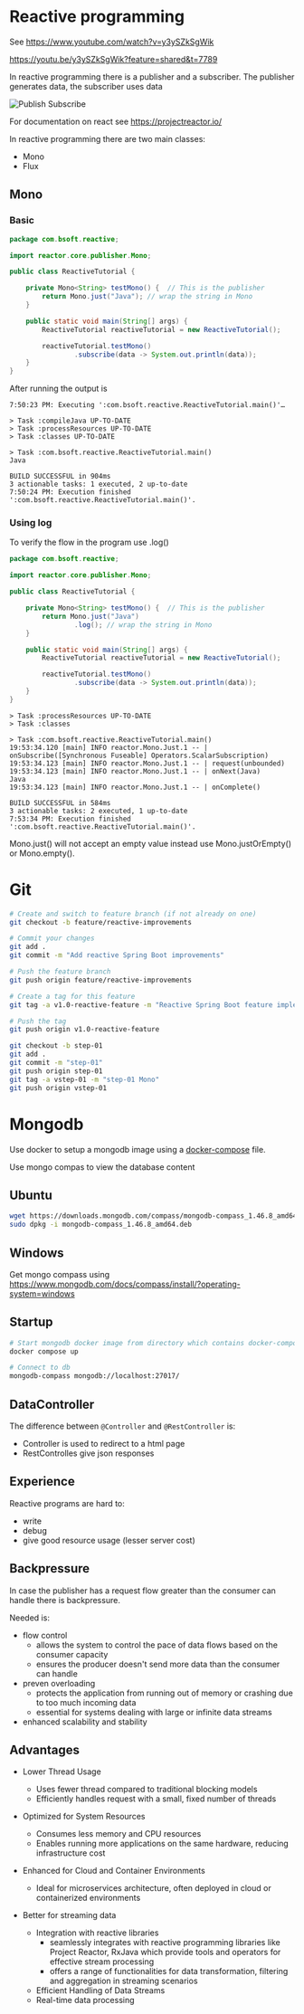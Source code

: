 # Reactive programming

See https://www.youtube.com/watch?v=y3ySZkSgWik

https://youtu.be/y3ySZkSgWik?feature=shared&t=7789

In reactive programming there is a publisher and a subscriber.
The publisher generates data, the subscriber uses data

![Publish Subscribe](./images/publish-subscribe.png)

For documentation on react see https://projectreactor.io/

In reactive programming there are two main classes:
- Mono
- Flux

## Mono

### Basic

```java
package com.bsoft.reactive;

import reactor.core.publisher.Mono;

public class ReactiveTutorial {

    private Mono<String> testMono() {  // This is the publisher
        return Mono.just("Java"); // wrap the string in Mono
    }

    public static void main(String[] args) {
        ReactiveTutorial reactiveTutorial = new ReactiveTutorial();

        reactiveTutorial.testMono()
                .subscribe(data -> System.out.println(data));
    }
}

```
After running the output is
```text
7:50:23 PM: Executing ':com.bsoft.reactive.ReactiveTutorial.main()'…

> Task :compileJava UP-TO-DATE
> Task :processResources UP-TO-DATE
> Task :classes UP-TO-DATE

> Task :com.bsoft.reactive.ReactiveTutorial.main()
Java

BUILD SUCCESSFUL in 904ms
3 actionable tasks: 1 executed, 2 up-to-date
7:50:24 PM: Execution finished ':com.bsoft.reactive.ReactiveTutorial.main()'.
```

### Using log

To verify the flow in the program use .log()

```java
package com.bsoft.reactive;

import reactor.core.publisher.Mono;

public class ReactiveTutorial {

    private Mono<String> testMono() {  // This is the publisher
        return Mono.just("Java")
                .log(); // wrap the string in Mono
    }

    public static void main(String[] args) {
        ReactiveTutorial reactiveTutorial = new ReactiveTutorial();

        reactiveTutorial.testMono()
                .subscribe(data -> System.out.println(data));
    }
}
```

```text
> Task :processResources UP-TO-DATE
> Task :classes

> Task :com.bsoft.reactive.ReactiveTutorial.main()
19:53:34.120 [main] INFO reactor.Mono.Just.1 -- | onSubscribe([Synchronous Fuseable] Operators.ScalarSubscription)
19:53:34.123 [main] INFO reactor.Mono.Just.1 -- | request(unbounded)
19:53:34.123 [main] INFO reactor.Mono.Just.1 -- | onNext(Java)
Java
19:53:34.123 [main] INFO reactor.Mono.Just.1 -- | onComplete()

BUILD SUCCESSFUL in 584ms
3 actionable tasks: 2 executed, 1 up-to-date
7:53:34 PM: Execution finished ':com.bsoft.reactive.ReactiveTutorial.main()'.

```

Mono.just() will not accept an empty value instead use Mono.justOrEmpty() or Mono.empty().

# Git

```bash
# Create and switch to feature branch (if not already on one)
git checkout -b feature/reactive-improvements

# Commit your changes
git add .
git commit -m "Add reactive Spring Boot improvements"

# Push the feature branch
git push origin feature/reactive-improvements

# Create a tag for this feature
git tag -a v1.0-reactive-feature -m "Reactive Spring Boot feature implementation"

# Push the tag
git push origin v1.0-reactive-feature
```

```bash
git checkout -b step-01
git add .
git commit -m "step-01"
git push origin step-01
git tag -a vstep-01 -m "step-01 Mono"
git push origin vstep-01
```

# Mongodb

Use docker to setup a mongodb image using a [docker-compose](./docker-compose.yaml) file.

Use mongo compas to view the database content
## Ubuntu
```bash
wget https://downloads.mongodb.com/compass/mongodb-compass_1.46.8_amd64.deb
sudo dpkg -i mongodb-compass_1.46.8_amd64.deb
```
## Windows
Get mongo compass using https://www.mongodb.com/docs/compass/install/?operating-system=windows
## Startup
```bash
# Start mongodb docker image from directory which contains docker-compose.yaml
docker compose up

# Connect to db
mongodb-compass mongodb://localhost:27017/

```

## DataController
The difference between `@Controller` and `@RestController` is:
- Controller is used to redirect to a html page
- RestControlles give json responses

## Experience
Reactive programs are hard to:
- write
- debug
- give good resource usage (lesser server cost)

## Backpressure
In case the publisher has a request flow greater than the consumer can handle there is backpressure.

Needed is:
- flow control
  - allows the system to control the pace of data flows based on the consumer capacity
  - ensures the producer doesn't send more data than the consumer can handle
- preven overloading
  - protects the application from running out of memory or crashing due to too much incoming data
  - essential for systems dealing with large or infinite data streams
- enhanced scalability and stability

## Advantages

- Lower Thread Usage
  - Uses fewer thread compared to traditional blocking models
  - Efficiently handles request with a small, fixed number of threads
- Optimized for System Resources
  - Consumes less memory and CPU resources
  - Enables running more applications on the same hardware, reducing infrastructure cost
- Enhanced for Cloud and Container Environments
  - Ideal for microservices architecture, often deployed in cloud or containerized environments

- Better for streaming data
  - Integration with reactive libraries
    - seamlessly integrates with reactive programming libraries like Project Reactor, RxJava which provide tools and operators for effective stream processing
    - offers a range of functionalities for data transformation, filtering and aggregation in streaming scenarios
  - Efficient Handling of Data Streams
  - Real-time data processing
